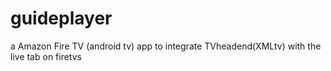 # guideplayer
a Amazon Fire TV (android tv) app to integrate TVheadend(XMLtv) with the live tab on firetvs
